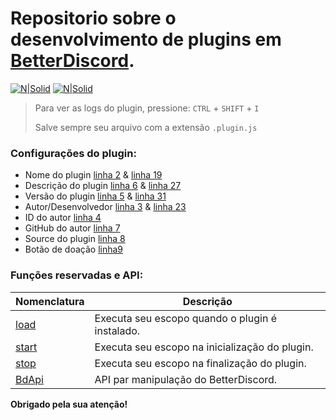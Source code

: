 # Repositorio sobre o desenvolvimento de plugins em [BetterDiscord](https://github.com/BetterDiscord/Installer/releases/tag/v1.0.0-beta).

[![N|Solid](https://cdn.discordapp.com/attachments/631607183301148672/724397007170568313/paypal.png)](https://www.paypal.com/cgi-bin/webscr?cmd=_donations&business=fabinhoec2210@gmail.com&item_name=F%C3%A1bio&currency_code=BRL)  [![N|Solid](https://cdn.discordapp.com/attachments/631607183301148672/724397005543178270/picpay.png)](https://app.picpay.com/user/smuu)

> Para ver as logs do plugin, pressione: `CTRL` + `SHIFT` + `I`
> 
> Salve sempre seu arquivo com a extensão `.plugin.js`

### Configurações do plugin:
- Nome do plugin [linha 2](/TemplatePlugin.plugin.js#L2) & [linha 19](/TemplatePlugin.plugin.js#L19)
- Descrição do plugin [linha 6](/TemplatePlugin.plugin.js#L6) & [linha 27](/TemplatePlugin.plugin.js#L27)
- Versão do plugin [linha 5](/TemplatePlugin.plugin.js#L5) & [linha 31](/TemplatePlugin.plugin.js#L31)
- Autor/Desenvolvedor [linha 3](/TemplatePlugin.plugin.js#L3) & [linha 23](/TemplatePlugin.plugin.js#L23)
- ID do autor [linha 4](/TemplatePlugin.plugin.js#L4)
- GitHub do autor [linha 7](/TemplatePlugin.plugin.js#L7)
- Source do plugin [linha 8](/TemplatePlugin.plugin.js#L8)
- Botão de doação [linha9](/TemplatePlugin.plugin.js#L9)

### Funções reservadas e API:

| Nomenclatura | Descrição |
| - | - |
| [load](/TemplatePlugin.plugin.js#L34) | Executa seu escopo quando o plugin é instalado.
| [start](/TemplatePlugin.plugin.js#L38) | Executa seu escopo na inicialização do plugin.
| [stop](/TemplatePlugin.plugin.js#L42) | Executa seu escopo na finalização do plugin.
| [BdApi](/TemplatePlugin.plugin.js#L39) | API par manipulação do BetterDiscord.

**Obrigado pela sua atenção!**
